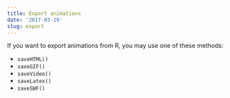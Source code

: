 ```yaml
---
title: Export animations
date: '2017-03-29'
slug: export
---
```


If you want to export animations from R, you may use one of these methods:

- `saveHTML()`
- `saveGIF()`
- `saveVideo()`
- `saveLatex()`
- `saveSWF()`
